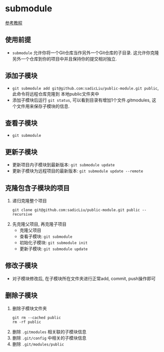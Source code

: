 # submodule
[参考教程](https://www.jianshu.com/p/9000cd49822c)

## 使用前提

- `submodule` 允许你将一个Git仓库当作另外一个Git仓库的子目录. 
这允许你克隆另外一个仓库到你的项目中并且保持你的提交相对独立.

## 添加子模块

- `git submodule add git@github.com:sadicLiu/public-module.git public`, 此命令将远程仓库克隆到
本地public文件夹中
- 添加子模块后运行 `git status`, 可以看到目录有增加1个文件.gitmodules, 这个文件用来保存子模块的信息.

## 查看子模块

- `git submodule`

## 更新子模块

- 更新项目内子模块到最新版本: `git submodule update`
- 更新子模块为远程项目的最新版本: `git submodule update --remote`

## 克隆包含子模块的项目

1. 递归克隆整个项目
   ```git
   git clone git@github.com:sadicLiu/public-module.git public --recursive
   ```
2. 先克隆父项目, 再克隆子项目
   - 克隆父项目
   - 查看子模块: `git submodule`
   - 初始化子模块: `git submodule init`
   - 更新子模块: `git submodule update`
   
## 修改子模块

- 对子模块修改后, 在子模块所在文件夹进行正常add, commit, push操作即可

## 删除子模块

1. 删除子模块文件夹
   ```git
   git rm --cached public
   rm -rf public
   ```
2. 删除 `.gitmodules` 相关联的子模块信息
3. 删除 `.git/config` 中相关的子模块信息
4. 删除 `.git/modules/public`



   
   
   
   
   
   



